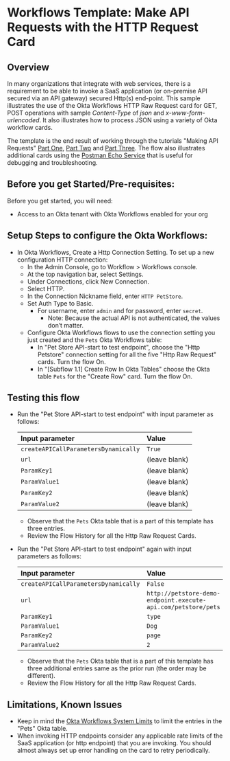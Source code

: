 # Workflows Template: Make API Requests with the HTTP Request Card

## Overview


In many organizations that integrate with web services, there is a requirement to be able to invoke a SaaS application (or on-premise API secured via an API gateway) secured Http(s) end-point.  This sample illustrates the use of the Okta Workflows HTTP Raw Request card for GET, POST operations with sample *Content-Type* of *json* and *x-www-form-urlencoded*. It also illustrates how to process JSON using a variety of Okta workflow cards. 

The template is the end result of working through the tutorials "Making API Requests" [Part One](https://learn.workflows.okta.com/tutorials/unauthenticatedapi-walkthrough/ ), 
[Part Two](https://learn.workflows.okta.com/tutorials/addbasicapi-walkthrough/) and [Part Three](https://learn.workflows.okta.com/tutorials/processjson-walkthrough/). The flow also illustrates additional cards using the [Postman Echo Service](https://docs.postman-echo.com/?version=latest) that is useful for debugging and troubleshooting. 

## Before you get Started/Pre-requisites: 

Before you get started, you will need:
- Access to an Okta tenant with Okta Workflows enabled for your org 
 

## Setup Steps to configure the Okta Workflows: 
- In Okta Workflows, Create a Http Connection Setting. To set up a new configuration HTTP connection:
    - In the Admin Console, go to Workflow > Workflows console.
    - At the top navigation bar, select Settings.
    - Under Connections, click New Connection.
    - Select HTTP.
    - In the Connection Nickname field, enter `HTTP PetStore`.
    - Set Auth Type to Basic.
         - For username, enter `admin` and for password, enter `secret`.
             - Note: Because the actual API is not authenticated, the values don’t matter.
  - Configure Okta Workflows flows to use the connection setting you just created and the `Pets` Okta Workflows table:
    - In "Pet Store API-start to test endpoint", choose the "Http Petstore" connection setting for all the five "Http Raw Request" cards. Turn the flow On.
    - In "[Subflow 1.1] Create Row In Okta Tables" choose the Okta table `Pets` for the "Create Row" card. Turn the flow On.
    

## Testing this flow
- Run the "Pet Store API-start to test endpoint" with input parameter as follows:

    | Input parameter  | Value | 
    |:----------|:----------|
    | `createAPICallParametersDynamically` | `True`    | 
    | `url`    |(leave blank)| 
    |`ParamKey1`|(leave blank) |
    |`ParamValue1`| (leave blank)|
    |`ParamKey2`| (leave blank)| 
    |`ParamValue2`|(leave blank)|

    - Observe that the `Pets` Okta table that is a part of this template has three entries.
    - Review the Flow History for all the Http Raw Request Cards.
- Run the "Pet Store API-start to test endpoint" again with input parameters as follows:

     | Input parameter  | Value | 
     |:----------|:----------|
     | `createAPICallParametersDynamically`    | `False`    | 
     | `url`    | `http://petstore-demo-endpoint.execute-api.com/petstore/pets` | 
     |`ParamKey1`| `type`|
     |`ParamValue1`|`Dog`|
     |`ParamKey2`|`page`| 
     |`ParamValue2`| `2`|
    - Observe that the `Pets` Okta table that is a part of this template has three additional entries same as the prior run (the order may be different).
    - Review the Flow History for all the Http Raw Request Cards.

## Limitations, Known Issues

- Keep in mind the [Okta Workflows System Limits](https://help.okta.com/en/prod/Content/Topics/Workflows/workflows-system-limits.htm) to limit the entries in the "Pets" Okta table. 
- When invoking HTTP endpoints consider any applicable rate limits of the SaaS application (or http endpoint) that you are invoking. You should almost always set up error handling on the card to retry periodically. 
